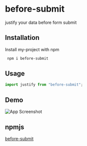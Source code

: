 # before-submit

justify your data before form submit

## Installation

Install my-project with npm

```bash
 npm i before-submit

```

## Usage

```javascript
import justify from "before-submit";
```

## Demo

![App Screenshot](https://i.ibb.co/y0BD2CM/carbon-4.png)

## npmjs

[before-submit](https://www.npmjs.com/package/before-submit)
